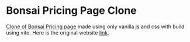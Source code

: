# Bonsai Pricing Page Clone
[Clone of Bonsai Pricing page](https://bonsai-clone-abdev.netlify.app/) made using only vanilla js and css with build using vite. Here is the original website [link](https://www.hellobonsai.com/pricing).
